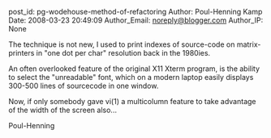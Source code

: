 post_id: pg-wodehouse-method-of-refactoring
Author: Poul-Henning Kamp
Date: 2008-03-23 20:49:09
Author_Email: noreply@blogger.com
Author_IP: None

The technique is not new, I used to print indexes of source-code on matrix-
printers in "one dot per char" resolution back in the 1980ies.

An often overlooked feature of the original X11 Xterm program, is the ability
to select the "unreadable" font, which on a modern laptop easily displays
300-500 lines of sourcecode in one window.

Now, if only somebody gave vi(1) a multicolumn feature to take advantage of
the width of the screen also...

Poul-Henning
